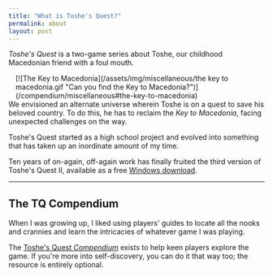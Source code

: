 ```yaml
---
title: "What is Toshe's Quest?"
permalink: about
layout: post
---
```


*Toshe's Quest* is a two-game series about Toshe, our childhood Macedonian friend with a foul mouth.

<span style="float: right; margin-left: 1em;">
  [![The Key to Macedonia](/assets/img/miscellaneous/the key to macedonia.gif "Can you find the Key to Macedonia?")](/compendium/miscellaneous#the-key-to-macedonia)
</span>

We envisioned an alternate universe wherein Toshe is on a quest to save his beloved country. To do this, he has to reclaim the *Key to Macedonia*, facing unexpected challenges on the way.

Toshe's Quest started as a high school project and evolved into something that has taken up an inordinate amount of my time.

Ten years of on-again, off-again work has finally fruited the third version of Toshe's Quest II, available as a free [Windows download](/download).

---

## The TQ Compendium

When I was growing up, I liked using players' guides to locate all the nooks and crannies and learn the intricacies of whatever game I was playing.

The [Toshe's Quest *Compendium*](/compendium) exists to help keen players explore the game. If you're more into self-discovery, you can do it that way too; the resource is entirely optional.